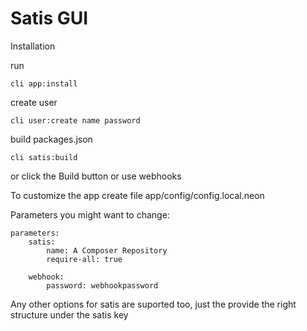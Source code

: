 Satis GUI
=======================

Installation

run

    cli app:install

create user

    cli user:create name password

build packages.json

    cli satis:build

or click the Build button
or use webhooks


To customize the app create file app/config/config.local.neon

Parameters you might want to change:

    parameters:
        satis:
            name: A Composer Repository
            require-all: true

        webhook:
            password: webhookpassword

Any other options for satis are suported too, just the provide the right structure under the satis key
